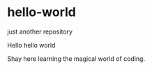 # hello-world
just another repository

Hello hello world

Shay here learning the magical world of coding.
